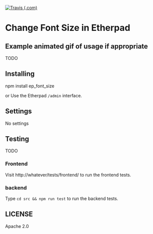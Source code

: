 [![Travis (.com)](https://api.travis-ci.com/ether/ep_font_size.git.svg?branch=develop)](https://travis-ci.com/github/ether/ep_font_size.git)

# Change Font Size in Etherpad

## Example animated gif of usage if appropriate
TODO

## Installing
npm install ep_font_size

or Use the Etherpad ``/admin`` interface.

## Settings
No settings

## Testing
TODO

### Frontend

Visit http://whatever/tests/frontend/ to run the frontend tests.

### backend

Type ``cd src && npm run test`` to run the backend tests.

## LICENSE
Apache 2.0
